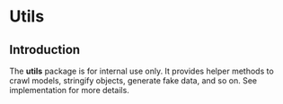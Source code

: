 # Utils

## Introduction

The **utils** package is for internal use only. It provides helper methods to crawl models, stringify objects, generate fake data, and so on. See implementation for more details.